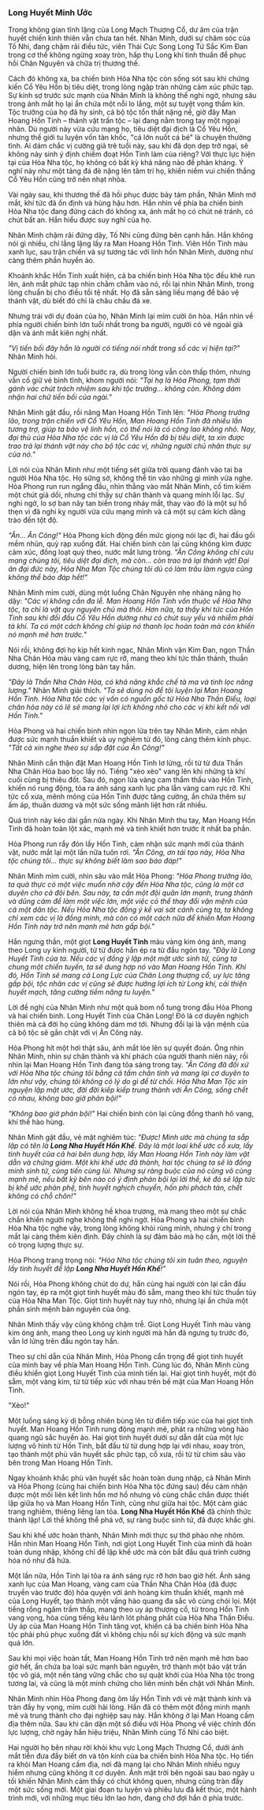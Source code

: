 ### Long Huyết Minh Ước

Trong không gian tĩnh lặng của Long Mạch Thượng Cổ, dư âm của trận huyết chiến kinh thiên vẫn chưa tan hết. Nhân Minh, dưới sự chăm sóc của Tố Nhi, đang chậm rãi điều tức, viên Thái Cực Song Long Tứ Sắc Kim Đan trong cơ thể không ngừng xoay tròn, hấp thụ Long khí tinh thuần để phục hồi Chân Nguyên và chữa trị thương thế.

Cách đó không xa, ba chiến binh Hỏa Nha tộc còn sống sót sau khi chứng kiến Cổ Yêu Hồn bị tiêu diệt, trong lòng ngập tràn những cảm xúc phức tạp. Sự kính sợ trước sức mạnh của Nhân Minh là không thể nghi ngờ, nhưng sâu trong ánh mắt họ lại ẩn chứa một nỗi lo lắng, một sự tuyệt vọng thầm kín. Tộc trưởng của họ đã hy sinh, cả bộ tộc tổn thất nặng nề, giờ đây Man Hoang Hồn Tinh – thánh vật trấn tộc – lại đang nằm trong tay một ngoại nhân. Dù người này vừa cứu mạng họ, tiêu diệt đại địch là Cổ Yêu Hồn, nhưng thế giới tu luyện vốn tàn khốc, "cá lớn nuốt cá bé" là chuyện thường tình. Ai dám chắc vị cường giả trẻ tuổi này, sau khi đã dọn dẹp trở ngại, sẽ không nảy sinh ý định chiếm đoạt Hồn Tinh làm của riêng? Với thực lực hiện tại của Hỏa Nha tộc, họ không có bất kỳ khả năng nào để phản kháng. Ý nghĩ này như một tảng đá đè nặng lên tâm trí họ, khiến niềm vui chiến thắng Cổ Yêu Hồn cũng trở nên nhạt nhòa.

Vài ngày sau, khi thương thế đã hồi phục được bảy tám phần, Nhân Minh mở mắt, khí tức đã ổn định và hùng hậu hơn. Hắn nhìn về phía ba chiến binh Hỏa Nha tộc đang đứng cách đó không xa, ánh mắt họ có chút né tránh, có chút bất an. Hắn hiểu được suy nghĩ của họ.

Nhân Minh chậm rãi đứng dậy, Tố Nhi cũng đứng bên cạnh hắn. Hắn không nói gì nhiều, chỉ lẳng lặng lấy ra Man Hoang Hồn Tinh. Viên Hồn Tinh màu xanh lục, sau trận chiến và sự tương tác với linh hồn Nhân Minh, dường như càng thêm phần huyền ảo.

Khoảnh khắc Hồn Tinh xuất hiện, cả ba chiến binh Hỏa Nha tộc đều khẽ run lên, ánh mắt phức tạp nhìn chằm chằm vào nó, rồi lại nhìn Nhân Minh, trong lòng chuẩn bị cho điều tồi tệ nhất. Họ đã sẵn sàng liều mạng để bảo vệ thánh vật, dù biết đó chỉ là châu chấu đá xe.

Nhưng trái với dự đoán của họ, Nhân Minh lại mỉm cười ôn hòa. Hắn nhìn về phía người chiến binh lớn tuổi nhất trong ba người, người có vẻ ngoài già dặn và ánh mắt kiên nghị nhất.

_"Vị tiền bối đây hẳn là người có tiếng nói nhất trong số các vị hiện tại?"_ Nhân Minh hỏi.

Người chiến binh lớn tuổi bước ra, dù trong lòng vẫn còn thấp thỏm, nhưng vẫn cố giữ vẻ bình tĩnh, khom người nói: _"Tại hạ là Hỏa Phong, tạm thời gánh vác chút trách nhiệm sau khi tộc trưởng... không còn. Không dám nhận hai chữ tiền bối của ngài."_

Nhân Minh gật đầu, rồi nâng Man Hoang Hồn Tinh lên: _"Hỏa Phong trưởng lão, trong trận chiến với Cổ Yêu Hồn, Man Hoang Hồn Tinh đã nhiều lần tương trợ, giúp ta bảo vệ linh hồn, có thể nói là có công lao không nhỏ. Nay, đại thù của Hỏa Nha tộc các vị là Cổ Yêu Hồn đã bị tiêu diệt, ta xin được trao trả lại thánh vật này cho bộ tộc các vị, những người chủ nhân thực sự của nó."_

Lời nói của Nhân Minh như một tiếng sét giữa trời quang đánh vào tai ba người Hỏa Nha tộc. Họ sững sờ, không thể tin vào những gì mình vừa nghe. Hỏa Phong run run ngẩng đầu, nhìn thẳng vào mắt Nhân Minh, cố tìm kiếm một chút giả dối, nhưng chỉ thấy sự chân thành và quang minh lỗi lạc. Sự nghi ngờ, lo sợ ban nãy tan biến trong nháy mắt, thay vào đó là một sự hổ thẹn vì đã nghi kỵ người vừa cứu mạng mình và cả một sự cảm kích dâng trào đến tột độ.

_"Ân... Ân Công!"_ Hỏa Phong kích động đến mức giọng nói lạc đi, hai đầu gối mềm nhũn, quỳ rạp xuống đất. Hai chiến binh còn lại cũng không kìm được cảm xúc, đồng loạt quỳ theo, nước mắt lưng tròng. _"Ân Công không chỉ cứu mạng chúng tôi, tiêu diệt đại địch, mà còn... còn trao trả lại thánh vật! Đại ân đại đức này, Hỏa Nha Man Tộc chúng tôi dù có làm trâu làm ngựa cũng không thể báo đáp hết!"_

Nhân Minh mỉm cười, dùng một luồng Chân Nguyên nhẹ nhàng nâng họ dậy: _"Các vị không cần đa lễ. Man Hoang Hồn Tinh vốn thuộc về Hỏa Nha tộc, ta chỉ là vật quy nguyên chủ mà thôi. Hơn nữa, ta thấy khí tức của Hồn Tinh sau khi đối đầu Cổ Yêu Hồn dường như có chút suy yếu và nhiễm phải tà khí. Ta có một cách không chỉ giúp nó thanh lọc hoàn toàn mà còn khiến nó mạnh mẽ hơn trước."_

Nói rồi, không đợi họ kịp hết kinh ngạc, Nhân Minh vận Kim Đan, ngọn Thần Nha Chân Hỏa màu vàng cam rực rỡ, mang theo khí tức thần thánh, thuần dương, hiện lên trong lòng bàn tay hắn.

_"Đây là Thần Nha Chân Hỏa, có khả năng khắc chế tà ma và tinh lọc năng lượng."_ Nhân Minh giải thích. _"Ta sẽ dùng nó để tôi luyện lại Man Hoang Hồn Tinh. Hỏa Nha tộc các vị vốn có nguồn gốc từ Hỏa Nha Thần Điểu, loại chân hỏa này có lẽ sẽ mang lại lợi ích không nhỏ cho các vị khi kết nối với Hồn Tinh."_

Hỏa Phong và hai chiến binh nhìn ngọn lửa trên tay Nhân Minh, cảm nhận được sức mạnh thuần khiết và uy nghiêm từ đó, lòng càng thêm kính phục. _"Tất cả xin nghe theo sự sắp đặt của Ân Công!"_

Nhân Minh cẩn thận đặt Man Hoang Hồn Tinh lơ lửng, rồi từ từ đưa Thần Nha Chân Hỏa bao bọc lấy nó. Tiếng "xèo xèo" vang lên khi những tà khí cuối cùng bị thiêu đốt. Sau đó, ngọn lửa vàng cam thẩm thấu vào Hồn Tinh, khiến nó rung động, tỏa ra ánh sáng xanh lục pha lẫn vàng cam rực rỡ. Khí tức cổ xưa, mênh mông của Hồn Tinh được tăng cường, ẩn chứa thêm sự ấm áp, thuần dương và một sức sống mãnh liệt hơn rất nhiều.

Quá trình này kéo dài gần nửa ngày. Khi Nhân Minh thu tay, Man Hoang Hồn Tinh đã hoàn toàn lột xác, mạnh mẽ và tinh khiết hơn trước ít nhất ba phần.

Hỏa Phong run rẩy đón lấy Hồn Tinh, cảm nhận sức mạnh mới của thánh vật, nước mắt lại một lần nữa tuôn rơi. _"Ân Công, ơn tái tạo này, Hỏa Nha tộc chúng tôi... thực sự không biết làm sao báo đáp!"_

Nhân Minh mỉm cười, nhìn sâu vào mắt Hỏa Phong: _"Hỏa Phong trưởng lão, ta quả thực có một việc muốn nhờ cậy đến Hỏa Nha tộc, cũng là một cơ duyên cho cả đôi bên. Sau này, ta cần một đội quân lớn mạnh, trung thành và dũng cảm để làm một việc lớn, một việc có thể thay đổi vận mệnh của cả một dân tộc. Nếu Hỏa Nha tộc đồng ý kề vai sát cánh cùng ta, ta không chỉ xem các vị là đồng minh, mà còn có một cách nữa để khiến Man Hoang Hồn Tinh này trở nên mạnh mẽ hơn gấp bội."_

Hắn ngưng thần, một giọt **Long Huyết Tinh** màu vàng kim óng ánh, mang theo Long uy kinh người, từ từ được hắn ép ra từ đầu ngón tay. _"Đây là Long Huyết Tinh của ta. Nếu các vị đồng ý lập một mật ước sinh tử, cùng ta chung một chiến tuyến, ta sẽ dung hợp nó vào Man Hoang Hồn Tinh. Khi đó, Hồn Tinh sẽ mang cả Long Lực của Chân Long thượng cổ, uy lực tăng gấp bội, tộc nhân các vị cũng sẽ được hưởng lợi ích từ Long khí, cải thiện huyết mạch, tăng cường tiềm năng tu luyện."_

Lời đề nghị của Nhân Minh như một quả bom nổ tung trong đầu Hỏa Phong và hai chiến binh. Long Huyết Tinh của Chân Long! Đó là cơ duyên nghịch thiên mà cả đời họ cũng không dám mơ tới. Nhưng đổi lại là vận mệnh của cả bộ tộc sẽ gắn chặt với vị Ân Công này.

Hỏa Phong hít một hơi thật sâu, ánh mắt lóe lên sự quyết đoán. Ông nhìn Nhân Minh, nhìn sự chân thành và khí phách của người thanh niên này, rồi nhìn lại Man Hoang Hồn Tinh đang tỏa sáng trong tay. _"Ân Công đã đối xử với Hỏa Nha tộc chúng tôi bằng cả tấm chân tình và mang lại cơ duyên to lớn như vậy, chúng tôi không có lý do gì để từ chối. Hỏa Nha Man Tộc xin nguyện lập mật ước, đời đời kiếp kiếp trung thành với Ân Công, sống chết có nhau, không bao giờ phản bội!"_

_"Không bao giờ phản bội!"_ Hai chiến binh còn lại cũng đồng thanh hô vang, khí thế hào hùng.

Nhân Minh gật đầu, vẻ mặt nghiêm túc: _"Được! Minh ước mà chúng ta sắp lập có tên là **Long Nha Huyết Hồn Khế**. Đây là một loại khế ước cổ xưa, lấy tinh huyết của cả hai bên dung hợp, lấy Man Hoang Hồn Tinh này làm vật dẫn và chứng giám. Một khi khế ước đã thành, hai tộc chúng ta sẽ là đồng minh sinh tử, cùng tiến cùng lùi. Nhưng sự ràng buộc của nó cũng vô cùng mạnh mẽ, nếu bất kỳ bên nào có ý định phản bội lại lời thề, kẻ đó sẽ lập tức bị khế ước phản phệ, tinh huyết nghịch chuyển, hồn phi phách tán, chết không có chỗ chôn!"_

Lời nói của Nhân Minh không hề khoa trương, mà mang theo một sự chắc chắn khiến người nghe không thể nghi ngờ. Hỏa Phong và hai chiến binh Hỏa Nha tộc nghe vậy, trong lòng không khỏi rùng mình, nhưng ý chí trong mắt lại càng thêm kiên định. Đây chính là sự đảm bảo mà họ cần, một lời thề có trọng lượng thực sự.

Hỏa Phong trang trọng nói: _"Hỏa Nha tộc chúng tôi xin tuân theo, nguyện lấy tinh huyết để lập **Long Nha Huyết Hồn Khế**!"_

Nói rồi, Hỏa Phong không chút do dự, hắn cùng hai người còn lại cắn đầu ngón tay, ép ra một giọt tinh huyết màu đỏ sẫm, mang theo khí tức thuần túy của Hỏa Nha Man Tộc. Giọt tinh huyết này tuy nhỏ, nhưng lại ẩn chứa một phần sinh mệnh bản nguyên của ông.

Nhân Minh thấy vậy cũng không chậm trễ. Giọt Long Huyết Tinh màu vàng kim óng ánh, mang theo Long uy kinh người mà hắn đã ngưng tụ trước đó, vẫn lơ lửng trên đầu ngón tay hắn.

Theo sự chỉ dẫn của Nhân Minh, Hỏa Phong cẩn trọng để giọt tinh huyết của mình bay về phía Man Hoang Hồn Tinh. Cùng lúc đó, Nhân Minh cũng điều khiển giọt Long Huyết Tinh của mình tiến lại. Hai giọt tinh huyết, một đỏ sẫm, một vàng kim, từ từ tiếp xúc với nhau trên bề mặt của Man Hoang Hồn Tinh.

"Xèo!"

Một luồng sáng kỳ dị bỗng nhiên bùng lên từ điểm tiếp xúc của hai giọt tinh huyết. Man Hoang Hồn Tinh rung động mạnh mẽ, phát ra những vòng hào quang ngũ sắc huyền ảo. Hai giọt tinh huyết dưới sự dẫn dắt của một lực lượng vô hình từ Hồn Tinh, bắt đầu từ từ dung hợp lại với nhau, xoay tròn, tạo thành một phù văn huyết sắc phức tạp, cổ xưa, rồi từ từ chìm sâu vào bên trong Man Hoang Hồn Tinh.

Ngay khoảnh khắc phù văn huyết sắc hoàn toàn dung nhập, cả Nhân Minh và Hỏa Phong (cùng hai chiến binh Hỏa Nha tộc đứng sau) đều cảm nhận được một mối liên kết linh hồn mơ hồ nhưng vô cùng chắc chắn được thiết lập giữa họ và Man Hoang Hồn Tinh, cũng như giữa hai tộc. Một cảm giác trang nghiêm, thiêng liêng lan tỏa. **Long Nha Huyết Hồn Khế** đã chính thức thành lập! Lời thề không thể phá vỡ, sự ràng buộc sinh tử, đã được khắc ghi.

Sau khi khế ước hoàn thành, Nhân Minh mới thực sự thở phào nhẹ nhõm. Hắn nhìn Man Hoang Hồn Tinh, nơi giọt Long Huyết Tinh của mình đã hoàn toàn dung nhập, không chỉ để lập khế ước mà còn bắt đầu quá trình cường hóa nó như đã hứa.

Một lần nữa, Hồn Tinh lại tỏa ra ánh sáng rực rỡ hơn bao giờ hết. Ánh sáng xanh lục của Man Hoang, vàng cam của Thần Nha Chân Hỏa (đã được truyền vào trước đó) hòa quyện với ánh hoàng kim thuần khiết, mạnh mẽ của Long Huyết, tạo thành một vầng hào quang đa sắc vô cùng chói lọi. Một tiếng rồng ngâm trầm thấp, mang theo uy áp thượng cổ, từ trong Hồn Tinh vang vọng, hòa cùng tiếng kêu lảnh lót phảng phất của Hỏa Nha Thần Điểu. Uy áp của Man Hoang Hồn Tinh tăng vọt, khiến cả ba chiến binh Hỏa Nha tộc phải phủ phục xuống đất vì không chịu nổi sự kích động và sức mạnh quá lớn.

Sau khi mọi việc hoàn tất, Man Hoang Hồn Tinh trở nên mạnh mẽ hơn bao giờ hết, ẩn chứa ba loại sức mạnh bản nguyên, trở thành một bảo vật trấn tộc vô giá, một nền tảng vững chắc cho sự quật khởi của Hỏa Nha tộc trong tương lai, và cũng là một minh chứng cho liên minh bền chặt với Nhân Minh.

Nhân Minh nhìn Hỏa Phong đang ôm lấy Hồn Tinh với vẻ mặt thành kính và tràn đầy hy vọng, mỉm cười hài lòng. Hắn đã có thêm một đồng minh mạnh mẽ và trung thành cho đại nghiệp sau này. Hắn không ở lại Man Hoang cấm địa thêm nữa. Sau khi căn dặn một số điều với Hỏa Phong về việc chỉnh đốn lực lượng, chờ ngày hắn hiệu triệu, Nhân Minh cùng Tố Nhi cáo biệt.

Hai người họ bên nhau rời khỏi khu vực Long Mạch Thượng Cổ, dưới ánh mắt tiễn đưa đầy biết ơn và tôn kính của ba chiến binh Hỏa Nha tộc. Họ tiến ra khỏi Man Hoang cấm địa, nơi đã mang lại cho Nhân Minh nhiều nguy hiểm nhưng cũng không ít cơ duyên. Ánh mặt trời bên ngoài sau bao ngày u tối khiến Nhân Minh cảm thấy có chút không quen, nhưng cũng tràn đầy một sức sống mới. Một giai đoạn tu luyện và phiêu lưu đã kết thúc, một hành trình mới, với những mục tiêu lớn lao hơn, đang chờ đợi hắn ở phía trước.
